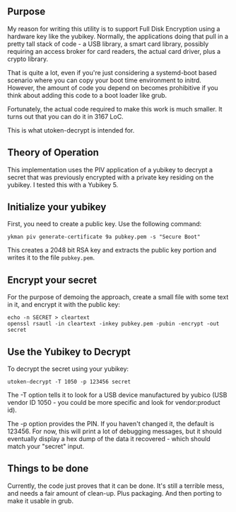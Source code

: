 
## Purpose

My reason for writing this utility is to support Full Disk Encryption
using a hardware key like the yubikey. Normally, the applications
doing that pull in a pretty tall stack of code - a USB library,
a smart card library, possibly requiring an access broker for card
readers, the actual card driver, plus a crypto library.

That is quite a lot, even if you're just considering a systemd-boot
based scenario where you can copy your boot time environment
to initrd.  However, the amount of code you depend on becomes
prohibitive if you think about adding this code to a boot loader
like grub.

Fortunately, the actual code required to make this work is much smaller.
It turns out that you can do it in 3167 LoC.

This is what utoken-decrypt is intended for.

## Theory of Operation

This implementation uses the PIV application of a yubikey to decrypt a secret that
was previously encrypted with a private key residing on the yubikey. I tested this
with a Yubikey 5.

## Initialize your yubikey

First, you need to create a public key. Use the following command:

	ykman piv generate-certificate 9a pubkey.pem -s "Secure Boot"

This creates a 2048 bit RSA key and extracts the public key portion and
writes it to the file ``pubkey.pem``.

## Encrypt your secret

For the purpose of demoing the approach, create a small file with some text in it,
and encrypt it with the public key:

	echo -n SECRET > cleartext
	openssl rsautl -in cleartext -inkey pubkey.pem -pubin -encrypt -out secret

## Use the Yubikey to Decrypt

To decrypt the secret using your yubikey:

	utoken-decrypt -T 1050 -p 123456 secret

The -T option tells it to look for a USB device manufactured by yubico (USB vendor
ID 1050 - you could be more specific and look for vendor:product id).

The -p option provides the PIN. If you haven't changed it, the default is 123456.
For now, this will print a lot of debugging messages, but it should eventually
display a hex dump of the data it recovered - which should match your "secret"
input.

## Things to be done

Currently, the code just proves that it can be done. It's still a terrible mess,
and needs a fair amount of clean-up. Plus packaging. And then porting to make it
usable in grub.
